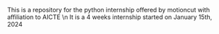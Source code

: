 This is a repository for the python internship offered by motioncut with affiliation to AICTE \n
It is a 4 weeks internship started on January 15th, 2024
